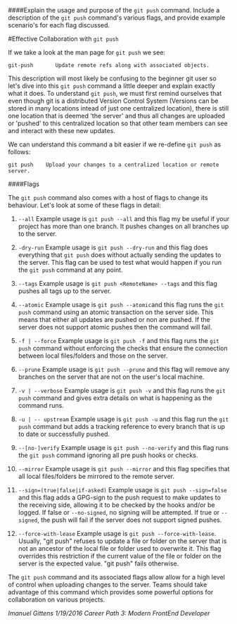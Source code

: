 ####Explain the usage and purpose of the `git push` command. Include a description of the `git push` command's various flags, and provide example scenario's for each flag discussed.


#Effective Collaboration with `git push`


If we take a look at the man page for `git push` we see:


	git-push       Update remote refs along with associated objects. 

This description will most likely be confusing to the beginner git user so let's dive into this `git push` command a little deeper and explain exactly what it does. To understand `git push`, we must first remind ourselves that even though git is a distributed Version Control System (Versions can be stored in many locations     intead of just one centralized location), there is still one location that is deemed 'the server' and thus all changes are uploaded or 'pushed' to this centralized location so that other team members can see and interact with these new updates. 

We can understand this command a bit easier if we re-define `git push` as follows:

	git push	Upload your changes to a centralized location or remote server.  


####Flags

The `git push` command also comes with a host of flags to change its behaviour. Let's look at some of these flags in detail:

1. `--all`
Example usage is `git push --all` and this flag my be useful if your project has more than one branch. It pushes changes on all branches up to the server. 

2. `-dry-run`
Example usage is `git push --dry-run` and this flag does everything that `git push` does without actually sending the updates to the server. This flag can be used to test what would happen if you run the `git push` command at any point. 

3. `--tags`
Example usage is `git push <RemoteName> --tags` and this flag pushes all tags up to the server. 

4. `--atomic`
Example usage is `git push --atomic`and this flag runs the `git push` command using an atomic transaction on the server side. This means that either all updates are pushed or non are pushed. If the server does not support atomic pushes then the command will fail. 

5. `-f | --force`
Example usage is `git push -f` and this flag runs the `git push` command without enforcing the checks that ensure the connection between local files/folders and those on the server. 

6. `--prune`
Example usage is `git push --prune` and this flag will remove any branches on the server that are not on the user's local machine. 

7. `-v | --verbose`
Example usage is `git push -v` and this flag runs the `git push` command and gives extra details on what is happening as the command runs. 

8. `-u | -- upstream`
Example usage is `git push -u` and this flag run the `git push` command but adds a tracking reference to every branch that is up to date or successfully pushed. 

9. `--[no-]verify` 
Example usage is `git push --no-verify` and this flag runs the `git push` command ignoring all pre push hooks or checks. 

10. `--mirror`
Example usage is `git push --mirror` and this flag specifies that all local files/folders be mirrored to the remote server. 

11. `--sign=(true|false|if-asked)`
Example usage is `git push --sign=false` and this flag adds a GPG-sign to the push request to make updates to the receiving side, allowing it to be checked by the hooks and/or be logged. If false or `--no-signed`, no signing will be attempted. If true or `--signed`, the push will fail if the server does not support signed pushes.

12. `--force-with-lease` 
Example usage is `git push --force-with-lease`. Usually, "git push" refuses to update a file or folder on the server that is not an ancestor of the local file or folder used to overwrite it. This flag overrides this restriction if the current value of the file or folder on the server is the expected value. "git push" fails otherwise. 

The `git push` command and its associated flags allow allow for a high level of control when uploading changes to the server. Teams should take advantage of this command which provides some powerful options for collaboration on various projects. 


*Imanuel Gittens 1/19/2016 Career Path 3: Modern FrontEnd Developer*
